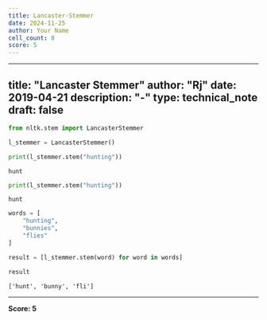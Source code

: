 ```yaml
---
title: Lancaster-Stemmer
date: 2024-11-25
author: Your Name
cell_count: 8
score: 5
---
```


---
title: "Lancaster Stemmer"
author: "Rj"
date: 2019-04-21
description: "-"
type: technical_note
draft: false
---

```python
from nltk.stem import LancasterStemmer
```


```python
l_stemmer = LancasterStemmer()
```


```python
print(l_stemmer.stem("hunting"))
```

    hunt



```python
print(l_stemmer.stem("hunting"))
```

    hunt



```python
words = [
    "hunting",
    "bunnies",
    "flies"
]
```


```python
result = [l_stemmer.stem(word) for word in words]
```


```python
result
```




    ['hunt', 'bunny', 'fli']




---
**Score: 5**